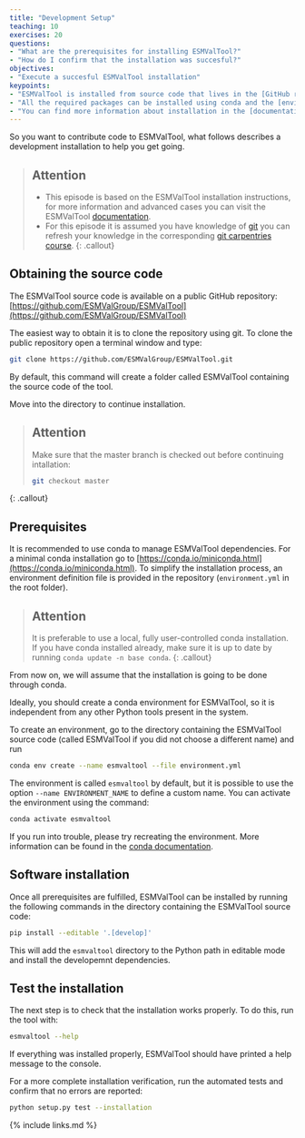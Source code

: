 ```yaml
---
title: "Development Setup"
teaching: 10
exercises: 20
questions:
- "What are the prerequisites for installing ESMValTool?"
- "How do I confirm that the installation was succesful?"
objectives:
- "Execute a succesful ESMValTool installation"
keypoints:
- "ESMValTool is installed from source code that lives in the [GitHub repository](https://github.com/ESMValGroup/ESMValTool)"
- "All the required packages can be installed using conda and the [environment.yml file](https://github.com/ESMValGroup/ESMValTool/blob/master/environment.yml)"
- "You can find more information about installation in the [documentation](https://esmvaltool.readthedocs.io/en/latest/getting_started/install.html)"
---
```


So you want to contribute code to ESMValTool, what follows describes a development installation to help you get going.

> ## Attention
>
> -   This episode is based on the ESMValTool installation instructions, for more information and advanced cases you can visit the  ESMValTool [documentation](https://esmvaltool.readthedocs.io/en/latest/getting_started/install.html). 
> -   For this episode it is assumed you have knowledge of [git](https://git-scm.com/) you can refresh your knowledge in the corresponding [git carpentries course](http://swcarpentry.github.io/git-novice/). 
{: .callout}

## Obtaining the source code

The ESMValTool source code is available on a public GitHub repository:
[https://github.com/ESMValGroup/ESMValTool](https://github.com/ESMValGroup/ESMValTool)

The easiest way to obtain it is to clone the repository using git. 
To clone the public repository open a terminal window and type:

~~~bash
git clone https://github.com/ESMValGroup/ESMValTool.git
~~~

By default, this command will create a folder called ESMValTool containing the
source code of the tool. 

Move into the directory to continue installation. 

> ## Attention
> 
> Make sure that the master branch is checked out before continuing intallation:
> ~~~bash
> git checkout master
> ~~~ 
{: .callout}

## Prerequisites

It is recommended to use conda to manage ESMValTool dependencies.
For a minimal conda installation go to [https://conda.io/miniconda.html](https://conda.io/miniconda.html). To
simplify the installation process, an environment definition file is provided
in the repository (``environment.yml`` in the root folder).

> ## Attention
> It is preferable to use a local, fully user-controlled conda installation.
> If you have conda installed already, make sure it is up to date by running ``conda update -n base conda``.
{: .callout}

From now on, we will assume that the installation is going to be done through
conda.

Ideally, you should create a conda environment for ESMValTool, so it is
independent from any other Python tools present in the system.

To create an environment, go to the directory containing the ESMValTool source
code (called ESMValTool if you did not choose a different name) and run

~~~bash
conda env create --name esmvaltool --file environment.yml
~~~

The environment is called ``esmvaltool`` by default, but it is possible to use
the option ``--name ENVIRONMENT_NAME`` to define a custom name. You can activate
the environment using the command:

~~~bash
conda activate esmvaltool
~~~

If you run into trouble, please try recreating the environment. More information can be found in the [conda documentation](https://docs.conda.io/en/latest/).

## Software installation

Once all prerequisites are fulfilled, ESMValTool can be installed by running
the following commands in the directory containing the ESMValTool source code:

~~~bash
pip install --editable '.[develop]'
~~~

This will add the `esmvaltool` directory to the Python path in editable mode and install the developemnt dependencies.

## Test the installation

The next step is to check that the installation works properly.
To do this, run the tool with:

~~~bash
esmvaltool --help
~~~

If everything was installed properly, ESMValTool should have printed a
help message to the console.

For a more complete installation verification, run the automated tests and
confirm that no errors are reported:

~~~bash
python setup.py test --installation
~~~

{% include links.md %}
